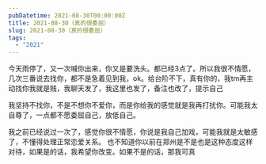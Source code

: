 ```yaml
---
pubDatetime: 2021-08-30T00:00:00Z
title: 2021-08-30（真的很委屈）
slug: 2021-08-30（真的很委屈）
tags:
  - "2021"
---
```


今天雨停了，又一次喊你出来，你又是要洗头。都已经3点了。所以我很不情愿，几次三番说去找你，都不是急着见到我，ok。给台阶不下，真有你的，我tm再主动找你我就是贱，我聊天发了，我这里也发了，备注也改了，提示自己

我坚持不找你，不是不想你不爱你，而是你给我的感觉就是我再打扰你。可能我太自尊了，一点都不愿委屈自己，放低自己。

我之前已经说过一次了，感觉你很不情愿，你说是我自己加戏，可能我就是太敏感了，不懂得处理正常恋爱关系。
也不知道你以前在郑州是不是也是这种态度这样对待，如果是的话，我希望你改变。如果不是的话，那我可真
